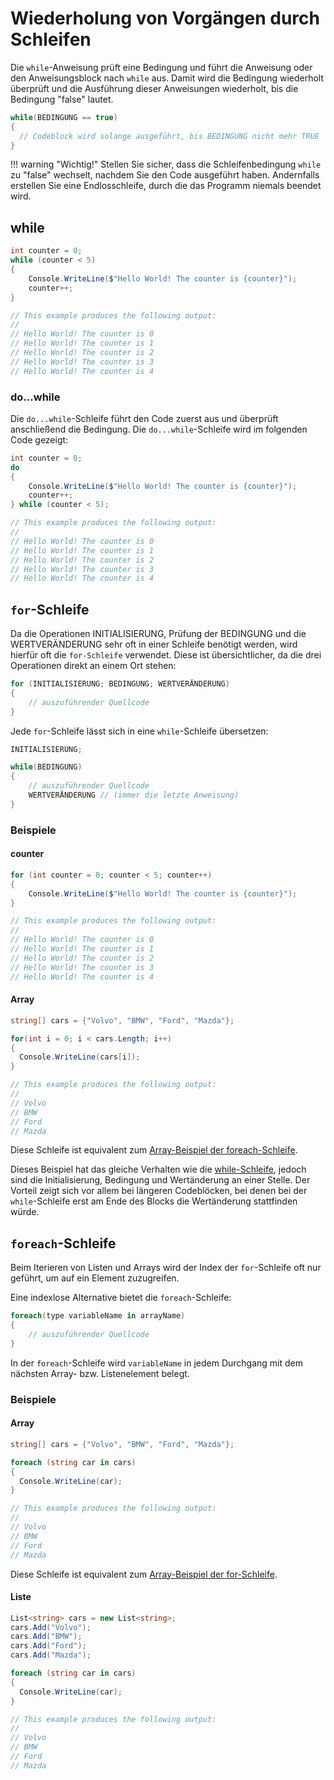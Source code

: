 # Wiederholung von Vorgängen durch Schleifen
Die `while`-Anweisung prüft eine Bedingung und führt die Anweisung oder den Anweisungsblock nach `while` aus. Damit wird die Bedingung wiederholt überprüft und die Ausführung dieser Anweisungen wiederholt, bis die Bedingung "false" lautet.
``` cs
while(BEDINGUNG == true)
{
  // Codeblock wird solange ausgeführt, bis BEDINGUNG nicht mehr TRUE
}
```
!!! warning "Wichtig!"
	Stellen Sie sicher, dass die Schleifenbedingung `while` zu "false" wechselt, nachdem Sie den Code ausgeführt haben. Andernfalls erstellen Sie eine Endlosschleife, durch die das Programm niemals beendet wird.

## while

``` cs
int counter = 0;
while (counter < 5)
{
    Console.WriteLine($"Hello World! The counter is {counter}");
    counter++;
}

// This example produces the following output:
//
// Hello World! The counter is 0
// Hello World! The counter is 1
// Hello World! The counter is 2
// Hello World! The counter is 3
// Hello World! The counter is 4
```
	
### do...while
Die `do...while`-Schleife führt den Code zuerst aus und überprüft anschließend die Bedingung. Die `do...while`-Schleife wird im folgenden Code gezeigt:
``` cs
int counter = 0;
do
{
    Console.WriteLine($"Hello World! The counter is {counter}");
    counter++;
} while (counter < 5);

// This example produces the following output:
//
// Hello World! The counter is 0
// Hello World! The counter is 1
// Hello World! The counter is 2
// Hello World! The counter is 3
// Hello World! The counter is 4
```

## `for`-Schleife
Da die Operationen INITIALISIERUNG, Prüfung der BEDINGUNG und die WERTVERÄNDERUNG sehr oft in einer Schleife benötigt werden, wird hierfür oft die `for-Schleife` verwendet. Diese ist übersichtlicher, da die drei Operationen direkt an einem Ort stehen:
``` cs
for (INITIALISIERUNG; BEDINGUNG; WERTVERÄNDERUNG) 
{
    // auszuführender Quellcode
}
```

Jede `for`-Schleife lässt sich in eine `while`-Schleife übersetzen:
``` cs
INITIALISIERUNG;

while(BEDINGUNG) 
{
	// auszuführender Quellcode
	WERTVERÄNDERUNG // (immer die letzte Anweisung)
}
```


### Beispiele

#### counter

``` cs
for (int counter = 0; counter < 5; counter++) 
{
    Console.WriteLine($"Hello World! The counter is {counter}");
}

// This example produces the following output:
//
// Hello World! The counter is 0
// Hello World! The counter is 1
// Hello World! The counter is 2
// Hello World! The counter is 3
// Hello World! The counter is 4
```

#### Array
``` cs
string[] cars = {"Volvo", "BMW", "Ford", "Mazda"};

for(int i = 0; i < cars.Length; i++) 
{
  Console.WriteLine(cars[i]);
}

// This example produces the following output:
//
// Volvo
// BMW
// Ford
// Mazda
```
Diese Schleife ist equivalent zum [Array-Beispiel der foreach-Schleife](#beispiel-array_1).


Dieses Beispiel hat das gleiche Verhalten wie die [while-Schleife](#kopfgesteuerte-while-schleife), jedoch sind die Initialisierung, Bedingung und Wertänderung an einer Stelle. Der Vorteil zeigt sich vor allem bei längeren Codeblöcken, bei denen bei der `while`-Schleife erst am Ende des Blocks die Wertänderung stattfinden würde.

## `foreach`-Schleife

Beim Iterieren von Listen und Arrays wird der Index der `for`-Schleife oft nur geführt, um auf ein Element zuzugreifen.

Eine indexlose Alternative bietet die `foreach`-Schleife:

``` cs
foreach(type variableName in arrayName) 
{
	// auszuführender Quellcode
}
```

In der `foreach`-Schleife wird `variableName` in jedem Durchgang mit dem nächsten Array- bzw. Listenelement belegt.

### Beispiele

#### Array

``` cs
string[] cars = {"Volvo", "BMW", "Ford", "Mazda"};

foreach (string car in cars) 
{
  Console.WriteLine(car);
}

// This example produces the following output:
//
// Volvo
// BMW
// Ford
// Mazda
```
Diese Schleife ist equivalent zum [Array-Beispiel der for-Schleife](#beispiel-array).


#### Liste
``` cs
List<string> cars = new List<string>;
cars.Add("Volvo");
cars.Add("BMW");
cars.Add("Ford");
cars.Add("Mazda");

foreach (string car in cars) 
{
  Console.WriteLine(car);
}

// This example produces the following output:
//
// Volvo
// BMW
// Ford
// Mazda
```